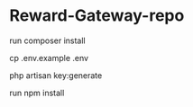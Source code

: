 # Reward-Gateway-repo

run composer install

cp .env.example .env

php artisan key:generate

run npm install
